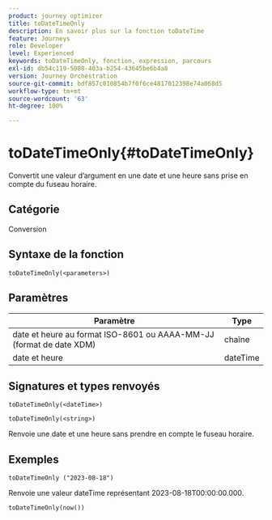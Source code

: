 ```yaml
---
product: journey optimizer
title: toDateTimeOnly
description: En savoir plus sur la fonction toDateTime
feature: Journeys
role: Developer
level: Experienced
keywords: toDateTimeOnly, fonction, expression, parcours
exl-id: db54c119-5080-403a-b254-43645be6b4a8
version: Journey Orchestration
source-git-commit: bdf857c010854b7f0f6ce4817012398e74a068d5
workflow-type: tm+mt
source-wordcount: '63'
ht-degree: 100%

---
```


# toDateTimeOnly{#toDateTimeOnly}

Convertit une valeur d’argument en une date et une heure sans prise en compte du fuseau horaire.

## Catégorie

Conversion

## Syntaxe de la fonction

`toDateTimeOnly(<parameters>)`

## Paramètres

| Paramètre | Type |
|-----------|------------------|
| date et heure au format ISO-8601 ou AAAA-MM-JJ (format de date XDM) | chaîne |
| date et heure | dateTime |

## Signatures et types renvoyés

`toDateTimeOnly(<dateTime>)`

`toDateTimeOnly(<string>)`
<!--`toDateTimeOnly(<integer>,<integer>,<integer>)`
`toDateTimeOnly(<integer>,<integer>,<integer>,<integer>,<integer>,<integer>)`-->

Renvoie une date et une heure sans prendre en compte le fuseau horaire.

## Exemples

`toDateTimeOnly ("2023-08-18")`

Renvoie une valeur dateTime représentant 2023-08-18T00:00:00.000.

`toDateTimeOnly(now())`

<!--`toDateTimeOnly(2016,8,18,23,17,59)`

Returns 2016-08-18T23:17:59.000.

`toDateTimeOnly(2016,8,18)`

Returns 2016-08-18T00:00:00.000.-->
